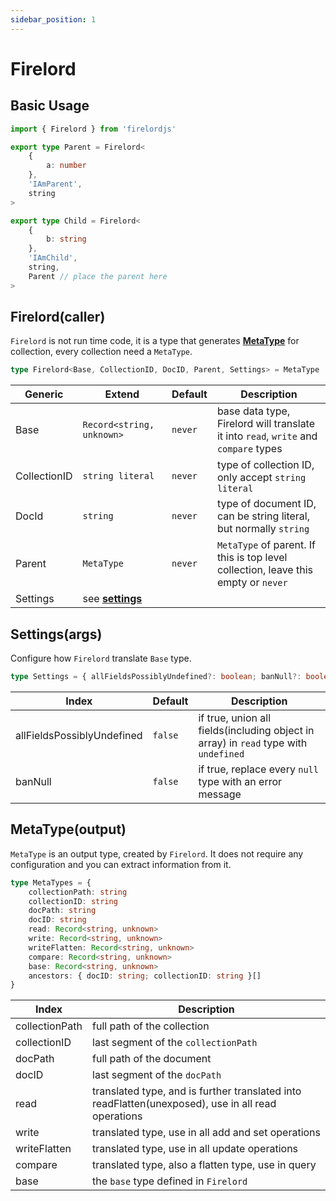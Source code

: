 ```yaml
---
sidebar_position: 1
---
```


# Firelord

## Basic Usage

```ts
import { Firelord } from 'firelordjs'

export type Parent = Firelord<
	{
		a: number
	},
	'IAmParent',
	string
>

export type Child = Firelord<
	{
		b: string
	},
	'IAmChild',
	string,
	Parent // place the parent here
>
```

## Firelord(caller)

`Firelord` is not run time code, it is a type that generates **[MetaType](#metatypeoutput)** for collection, every collection need a `MetaType`.

```ts
type Firelord<Base, CollectionID, DocID, Parent, Settings> = MetaType
```

| Generic      | Extend                            | Default | Description                                                                         |
| ------------ | --------------------------------- | ------- | ----------------------------------------------------------------------------------- |
| Base         | `Record<string, unknown>`         | `never` | base data type, Firelord will translate it into `read`, `write` and `compare` types |
| CollectionID | `string literal`                  | `never` | type of collection ID, only accept `string literal`                                 |
| DocId        | `string`                          | `never` | type of document ID, can be string literal, but normally `string`                   |
| Parent       | `MetaType`                        | `never` | `MetaType` of parent. If this is top level collection, leave this empty or `never`  |
| Settings     | see **[settings](#settingsargs)** |

## Settings(args)

Configure how `Firelord` translate `Base` type.

```ts
type Settings = { allFieldsPossiblyUndefined?: boolean; banNull?: boolean }
```

| Index                      | Default | Description                                                                          |
| -------------------------- | ------- | ------------------------------------------------------------------------------------ |
| allFieldsPossiblyUndefined | `false` | if true, union all fields(including object in array) in `read` type with `undefined` |
| banNull                    | `false` | if true, replace every `null` type with an error message                             |

## MetaType(output)

`MetaType` is an output type, created by `Firelord`. It does not require any configuration and you can extract information from it.

```ts
type MetaTypes = {
	collectionPath: string
	collectionID: string
	docPath: string
	docID: string
	read: Record<string, unknown>
	write: Record<string, unknown>
	writeFlatten: Record<string, unknown>
	compare: Record<string, unknown>
	base: Record<string, unknown>
	ancestors: { docID: string; collectionID: string }[]
}
```

| Index          | Description                                                                                        |
| -------------- | -------------------------------------------------------------------------------------------------- |
| collectionPath | full path of the collection                                                                        |
| collectionID   | last segment of the `collectionPath`                                                               |
| docPath        | full path of the document                                                                          |
| docID          | last segment of the `docPath`                                                                      |
| read           | translated type, and is further translated into readFlatten(unexposed), use in all read operations |
| write          | translated type, use in all add and set operations                                                 |
| writeFlatten   | translated type, use in all update operations                                                      |
| compare        | translated type, also a flatten type, use in query                                                 |
| base           | the `base` type defined in `Firelord`                                                              |
